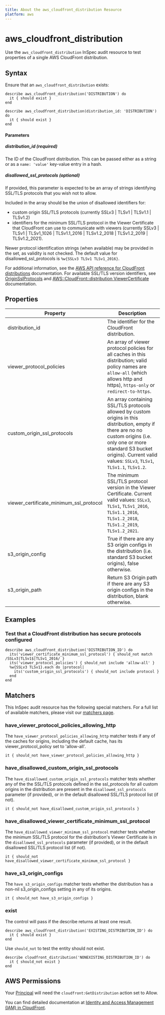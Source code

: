 ```yaml
---
title: About the aws_cloudfront_distribution Resource
platform: aws
---
```


# aws\_cloudfront\_distribution

Use the `aws_cloudfront_distribution` InSpec audit resource to test properties of a single AWS CloudFront distribution.

## Syntax

Ensure that an `aws_cloudfront_distribution` exists:

    describe aws_cloudfront_distribution('DISTRIBUTION') do
      it { should exist }
    end

    describe aws_cloudfront_distribution(distribution_id: 'DISTRIBUTION') do
      it { should exist }
    end

#### Parameters

##### distribution\_id _(required)_

The ID of the CloudFront distribution. This can be passed either as a string or as a `name: 'value'` key-value entry in a hash.

##### disallowed\_ssl\_protocols _(optional)_

If provided, this parameter is expected to be an array of strings identifying SSL/TLS protocols that you wish not to allow.

Included in the array should be the union of disallowed identifiers for:
- custom origin SSL/TLS protocols (currently SSLv3 | TLSv1 | TLSv1.1 | TLSv1.2)
- identifiers for the minimum SSL/TLS protocol in the Viewer Certificate that CloudFront can use to communicate with viewers (currently SSLv3 | TLSv1 | TLSv1_1026 | TLSv1.1_2016 | TLSv1.2_2018 | TLSv1.2_2019 | TLSv1.2_2021).

Newer protocol identification strings (when available) may be provided in the set, as validity is not checked. The default value for disallowed_ssl_protocols is `%w{SSLv3 TLSv1 TLSv1_2016}`.

For additional information, see the [AWS API reference for CloudFront distributions](https://docs.aws.amazon.com/cloudfront/latest/APIReference/API_distribution.html) documentation. For available SSL/TLS version identifiers, see [OriginSslProtocols](https://docs.aws.amazon.com/cloudfront/latest/APIReference/API_OriginSslProtocols.html) and [AWS::CloudFront::distribution ViewerCertificate](https://docs.aws.amazon.com/AWSCloudFormation/latest/UserGuide/aws-properties-cloudfront-distribution-viewercertificate.html) documentation.

## Properties

|Property                       	     | Description|
| ---                                        | --- |
|distribution\_id                            | The identifier for the CloudFront distribution. |
|viewer\_protocol\_policies                  | An array of viewer protocol policies for all caches in this distribution; valid policy names are `allow-all` (which allows http and https), `https-only` or `redirect-to-https`. |
|custom\_origin\_ssl\_protocols              | An array containing SSL/TLS protocols allowed by custom origins in this distribution, empty if there are no no custom origins (i.e. only one or more standard S3 bucket origins). Current valid values: `SSLv3`, `TLSv1`, `TLSv1.1`, `TLSv1.2`. |
|viewer\_certificate\_minimum\_ssl\_protocol | The minimum SSL/TLS protocol version in the Viewer Certificate. Current valid values: `SSLv3`, `TLSv1`, `TLSv1_2016`, `TLSv1.1_2016`, `TLSv1.2_2018`, `TLSv1.2_2019`, `TLSv1.2_2021`. |
|s3\_origin\_config                          | True if there are any S3 origin configs in the distribution (i.e. standard S3 bucket origins), false otherwise. |
|s3\_origin\_path                            | Return S3 Origin path if there are any S3 origin configs in the distribution, blank otherwise. |

## Examples

### Test that a CloudFront distribution has secure protocols configured

    describe aws_cloudfront_distribution('DISTRIBUTION_ID') do
      its('viewer_certificate_minimum_ssl_protocol') { should_not match /SSLv3|TLSv1$|TLSv1_2016/ }
      its('viewer_protocol_policies') { should_not include 'allow-all' }
      %w{SSLv3 TLSv1}.each do |protocol|
        its('custom_origin_ssl_protocols') { should_not include protocol }
      end
    end

## Matchers

This InSpec audit resource has the following special matchers. For a full list of available matchers, please visit our [matchers page](https://www.inspec.io/docs/reference/matchers/).

### have_viewer_protocol_policies_allowing_http

The `have_viewer_protocol_policies_allowing_http` matcher tests if any of the caches for origins, including the default cache, has its viewer_protocol_policy set to 'allow-all'.

    it { should_not have_viewer_protocol_policies_allowing_http }

### have\_disallowed\_custom\_origin\_ssl\_protocols

The `have_disallowed_custom_origin_ssl_protocols` matcher tests whether any of the the SSL/TLS protocols
defined in the ssl_protocols for all custom origins in the distribution are present in the
`disallowed_ssl_protocols` parameter (if provided), or in the default disallowed SSL/TLS protocol list (if not).

    it { should_not have_disallowed_custom_origin_ssl_protocols }

### have\_disallowed\_viewer\_certificate\_minimum\_ssl\_protocol

The `have_disallowed_viewer_minimum_ssl_protocol` matcher tests whether the minimum SSL/TLS protocol
for the distribution's Viewer Certificate is in the `disallowed_ssl_protocols` parameter (if provided),
or in the default disallowed SSL/TLS protocol list (if not).

    it { should_not have_disallowed_viewer_certificate_minimum_ssl_protocol }

### have\_s3\_origin\_configs

The `have_s3_origin_configs` matcher tests whether the distribution has a non-nil s3_origin_configs setting in
any of its origins.

    it { should_not have_s3_origin_configs }

### exist

The control will pass if the describe returns at least one result.

    describe aws_cloudfront_distribution('EXISTING_DISTRIBUTION_ID') do
      it { should exist }
    end

Use `should_not` to test the entity should not exist.

    describe cloudfront_distribution('NONEXISTING_DISTRIBUTION_ID') do
      it { should_not exist }
    end

## AWS Permissions

Your [Principal](https://docs.aws.amazon.com/IAM/latest/UserGuide/intro-structure.html#intro-structure-principal) will need the `cloudfront:GetDistribution` action set to Allow.

You can find detailed documentation at [Identity and Access Management (IAM) in CloudFront](https://docs.aws.amazon.com/AmazonCloudFront/latest/DeveloperGuide/auth-and-access-control.html).

